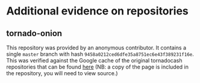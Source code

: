 # Additional evidence on repositories

## tornado-onion

This repository was provided by an anonymous contributor. It contains a single `master` branch with 
hash `9458a0212ced6dfe35a8751ec6e43f389231f16e`. This was verified against the Google cache of the original tornadocash repositories that can be found 
[here](https://webcache.googleusercontent.com/search?q=cache:8M3c-SjpLyAJ:https://github.com/tornadocash/tornado-onion&cd=1&hl=en&ct=clnk&gl=us&client=firefox-b-1-d) (NB: a copy of the page is included in the repository, you will need to view source.)

